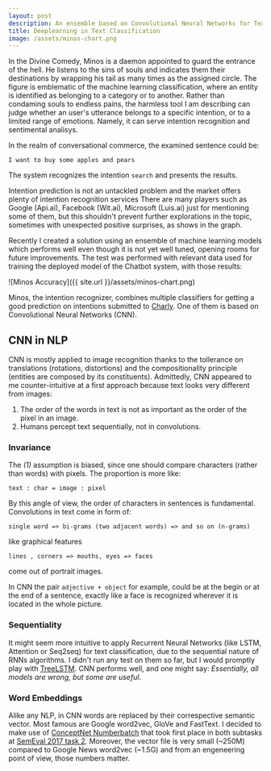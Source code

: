 ```yaml
---
layout: post
description: An ensemble based on Convolutional Neural Networks for Text Classification in Chatbots could outperform big players like Api.ai
title: Deeplearning in Text Classification
image: /assets/minos-chart.png
---
```


In the Divine Comedy, Minos is a daemon appointed to guard the entrance of the hell. He listens to the sins of souls
and indicates them their destinations by wrapping his tail as many times as the assigned circle.
The figure is emblematic of the machine learning classification, where an entity is identified as belonging to
a category or to another. Rather than condaming souls to endless pains, the harmless tool I am describing can judge whether an user's utterance belongs to a specific intention, or to a limited range of emotions. Namely, it can serve intention recognition and sentimental analisys.

In the realm of conversational commerce, the examined sentence could be:

`I want to buy some apples and pears`

The system recognizes the intention `search` and presents the results.

Intention prediction is not an untackled problem and the market offers plenty of intention recognition services
There are many players such as Google (Api.ai), Facebook (Wit.ai), Microsoft (Luis.ai) just for mentioning some of them,
but this shouldn't prevent further explorations in the topic, sometimes with unexpected positive surprises, as shows in the graph.

Recently I created a solution using an ensemble of machine learning models which performs well even though it is not yet well tuned,
opening rooms for future improvements. The test was performed with relevant data used for training the deployed model of the Chatbot system,
with those results:

![Minos Accuracy]({{ site.url }}/assets/minos-chart.png)

Minos, the intention recognizer, combines multiple classifiers for getting a good prediction on intentions submitted to [Charly](https://www.facebook.com/charlygrocery/).
One of them is based on Convolutional Neural Networks (CNN).

## CNN in NLP

CNN is mostly applied to image recognition thanks to the tollerance on translations
(rotations, distortions) and the compositionality principle (entities are composed by its constituents).
Admittedly, CNN appeared to me counter-intuitive at a first approach because text looks very different from images:
  1. The order of the words in text is not as important as the order of the pixel in an image.
  2. Humans percept text sequentially, not in convolutions.

### Invariance

The _(1)_ assumption is biased, since one should compare characters (rather than words) with pixels. The proportion is more like:

`text : char = image : pixel`

By this angle of view, the order of characters in sentences is fundamental. Convolutions in text come in form of:

`single word => bi-grams (two adjacent words) => and so on (n-grams)`

like graphical features

`lines , corners => mouths, eyes => faces`

come out of portrait images.

In CNN the pair `adjective + object` for example,
could be at the begin or at the end of a sentence, exactly like a face is recognized wherever it is located in the whole picture.

### Sequentiality

It might seem more intuitive to apply Recurrent Neural Networks (like LSTM, Attention or Seq2seq) for text classification,
due to the sequential nature of RNNs algorithms. I didn't run any test on them so far, but I would promptly play with [TreeLSTM](http://arxiv.org/abs/1503.00075). CNN performs well, and one might say: _Essentially, all models are wrong, but some are useful_.

### Word Embeddings

Alike any NLP, in CNN words are replaced by their correspective semantic vector. Most famous are Google word2vec, GloVe and FastText.
I decided to make use of [ConceptNet Numberbatch](https://arxiv.org/abs/1704.03560)
that took first place in both subtasks at [SemEval 2017 task 2](http://alt.qcri.org/semeval2017/task2/).
Moreover, the vector file is very small (~250M) compared to Google News word2vec (~1.5G) and from an engeneering point of view, those numbers matter.
